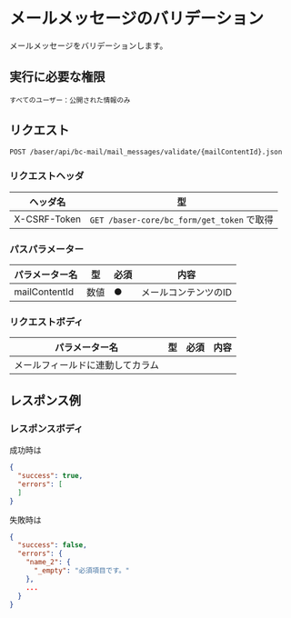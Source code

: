 # メールメッセージのバリデーション

メールメッセージをバリデーションします。

## 実行に必要な権限

```
すべてのユーザー：公開された情報のみ
```

## リクエスト
```
POST /baser/api/bc-mail/mail_messages/validate/{mailContentId}.json
```

### リクエストヘッダ

| ヘッダ名            | 型                                       |
|-----------------|-----------------------------------------|
| X-CSRF-Token | `GET /baser-core/bc_form/get_token` で取得 |

### パスパラメーター

| パラメーター名   | 型   | 必須  | 内容          |
|-----------|-----|-----|-------------|
| mailContentId        | 数値  | ●   | メールコンテンツのID |

### リクエストボディ

| パラメーター名   | 型   | 必須  | 内容          |
|-----------|-----|-----|-------------|
| メールフィールドに連動してカラム        |     |     |             |



## レスポンス例

### レスポンスボディ
成功時は
```json
{
  "success": true,
  "errors": [
  ]
}
```

失敗時は
```json
{
  "success": false,
  "errors": {
    "name_2": {
      "_empty": "必須項目です。"
    },
    ...
  }
}
```
